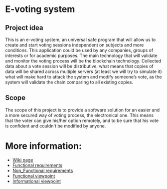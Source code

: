 # E-voting system

## Project idea

This is an e-voting system, an universal safe program that will allow us to create and start voting sessions independent on subjects and more conditions. 
This application could be used by any companies, groups of interests or for academic purposes. 
The main technology that will validate and monitor the voting process will be the blockchain technology. Collected data about a vote session will be distributive, what means that copies of data will be shared across multiple servers (at least we will try to simulate it) what will make hard to attack the system and modify someone’s vote, as the system will validate the chain comparing to all existing copies. 

## Scope

The scope of this project is to provide a software solution for an easier and a more secured way of voting process, the electronical one. This means that the voter can give his/her option remotely, and to be sure that his vote is confident and couldn't be modified by anyone.

# More information:
<ul>
  <li>
    <a href="https://github.com/aminoiu/e-voting/wiki"> Wiki page
  </li>
  <li>
    <a href="https://github.com/aminoiu/e-voting/wiki/Functional-requirements"> Functional requirements
  </li>
  <li>
    <a href="https://github.com/aminoiu/e-voting/wiki/Non-Functional-requirements"> Non_Functional requirements
  </li>
  <li>
    <a href="https://github.com/aminoiu/e-voting/wiki/Functional-viewpoint"> Functional viewpoint
  </li>
   <li>
     <a href="https://github.com/aminoiu/e-voting/wiki/Informational-viewpoints"> Informational viewpoint
  </li>
